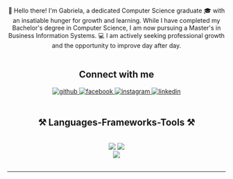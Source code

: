 <div align="center">👋 Hello there! I'm Gabriela, a dedicated Computer Science graduate 🎓 with an insatiable hunger for growth and learning. While I have completed my Bachelor's degree in Computer Science, I am now pursuing a Master's in Business Information Systems. 💻 I am actively seeking professional growth and the opportunity to improve day after day. </div>
<br/>  


<h2 align="center">Connect with me</h2>
<div align="center">
<a href="https://github.com/gabrielachirila" target="_blank">
<img src=https://img.shields.io/badge/github-%2324292e.svg?&style=for-the-badge&logo=github&logoColor=white alt=github style="margin-bottom: 5px;" />
</a>
<a href="https://www.facebook.com/gaby.chirila.12" target="_blank">
<img src=https://img.shields.io/badge/facebook-%232E87FB.svg?&style=for-the-badge&logo=facebook&logoColor=white alt=facebook style="margin-bottom: 5px;" />
</a>
<a href="https://instagram.com/gabrielaa.chirila" target="_blank">
<img src=https://img.shields.io/badge/instagram-%23000000.svg?&style=for-the-badge&logo=instagram&logoColor=white alt=instagram style="margin-bottom: 5px;" />
</a>
<a href="https://linkedin.com/in/gabrielachirila" target="_blank">
<img src=https://img.shields.io/badge/linkedin-%231E77B5.svg?&style=for-the-badge&logo=linkedin&logoColor=white alt=linkedin style="margin-bottom: 5px;" />
</a>  
</div>  
  

<br/>  


<h2 align="center">⚒️ Languages-Frameworks-Tools ⚒️</h2>
<br/>
<div align="center">
    <img src="https://skillicons.dev/icons?i=vscode,github,react,typescript,npm,html,css,figma,tailwind,vite,bootstrap" />
    <img src="https://skillicons.dev/icons?i=python,javascript,c,cpp,java,php,dotnet,cs,dart" /><br>
    <img src="https://skillicons.dev/icons?i=mysql,postgres,sqlite,latex,postman,pycharm,idea" /><br>
</div>

<br/>
<hr/>

